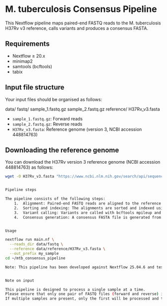 # M. tuberculosis Consensus Pipeline

This Nextflow pipeline maps paired-end FASTQ reads to the M. tuberculosis H37Rv v3 reference,
calls variants and produces a consensus FASTA.

## Requirements

- Nextflow ≥ 20.x  
- minimap2  
- samtools (bcftools)  
- tabix  

## Input file structure

Your input files should be organised as follows:

data/
fastq/
sample_1.fastq.gz
sample_2.fastq.gz
reference/
H37Rv_v3.fasta

- `sample_1.fastq.gz`: Forward reads  
- `sample_2.fastq.gz`: Reverse reads  
- `H37Rv_v3.fasta`: Reference genome (version 3, NCBI accession 448814763)  

## Downloading the reference genome

You can download the H37Rv version 3 reference genome (NCBI accession 448814763) as follows:

```bash
wget -O H37Rv_v3.fasta "https://www.ncbi.nlm.nih.gov/search/api/sequence/448814763/?report=fasta"


Pipeline steps

The pipeline consists of the following steps:
	1.	Alignment: Paired-end FASTQ reads are aligned to the reference genome using minimap2.
	2.	Sorting and indexing: The alignments are sorted and indexed using samtools.
	3.	Variant calling: Variants are called with bcftools mpileup and call, producing a VCF file.
	4.	Consensus generation: A consensus FASTA file is generated from the VCF and reference using bcftools consensus.


Usage

nextflow run main.nf \
  --reads_dir data/fastq \
  --reference data/reference/H37Rv_v3.fasta \
  --out_prefix my_sample
cd ~/mtb_consensus_pipeline

Note: This pipeline has been developed against Nextflow 25.04.6 and tested with minimap2 v2.30, samtools/bcftools v1.22.


Note on input

This pipeline is designed to process a single sample at a time.
Please ensure that only one pair of FASTQ files (forward and reverse) is present in the input directory.
If multiple samples are present, only the first will be processed and the output may be overwritten.
